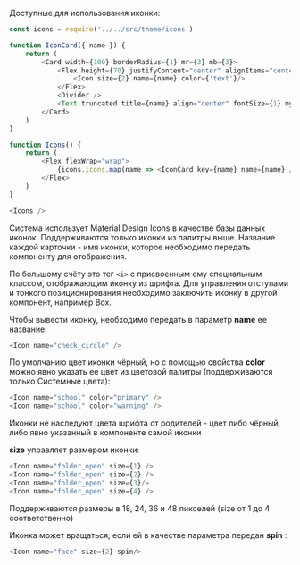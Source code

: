 Доступные для использования иконки:
```js noeditor
const icons = require('../../src/theme/icons')

function IconCard({ name }) {
    return (
        <Card width={100} borderRadius={1} mr={3} mb={3}>
            <Flex height={70} justifyContent="center" alignItems="center">
                <Icon size={2} name={name} color={'text'}/>
            </Flex>
            <Divider />
            <Text truncated title={name} align="center" fontSize={1} my={2} px={1}>{name}</Text>
        </Card>
    )
}

function Icons() {
    return (
        <Flex flexWrap="wrap">
            {icons.icons.map(name => <IconCard key={name} name={name} />)}
        </Flex>
    )
}

<Icons />
```

Система использует Material Design Icons в качестве базы данных иконок. Поддерживаются только иконки из палитры выше. Название каждой карточки - имя иконки, которое необходимо передать компоненту для отображения. 

По большому счёту это тег `<i>` с присвоенным ему специальным классом, отображающим иконку из шрифта. Для управления отступами и тонкого позиционирования необходимо заключить иконку в другой компонент, например Box.

Чтобы вывести иконку, необходимо передать в параметр **name** ее название:
```js 
<Icon name="check_circle" />
```

По умолчанию цвет иконки чёрный, но с помощью свойства **color** можно явно указать ее цвет из цветовой палитры (поддерживаются только Системные цвета):
```js
<Icon name="school" color="primary" />
<Icon name="school" color="warning" />
```

Иконки не наследуют цвета шрифта от родителей - цвет либо чёрный, либо явно указанный в компоненте самой иконки

**size** управляет размером иконки:
```js
<Icon name="folder_open" size={1} />
<Icon name="folder_open" size={2} />
<Icon name="folder_open" size={3}/> 
<Icon name="folder_open" size={4} />
```
Поддерживаются размеры в 18, 24, 36 и 48 пикселей (size от 1 до 4 соответственно)

Иконка может вращаться, если ей в качестве параметра передан **spin** :
```js
<Icon name="face" size={2} spin/>
```